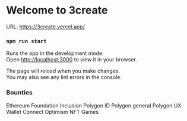 # Welcome to 3create

URL: https://3create.vercel.app/

### `npm run start`

Runs the app in the development mode.\
Open [http://localhost:3000](http://localhost:3000) to view it in your browser.

The page will reload when you make changes.\
You may also see any lint errors in the console.

### Bounties

Ethereum Foundation Inclusion
Polygon ID
Polygon general
Polygon UX
Wallet Connect
Optimism NFT Games
